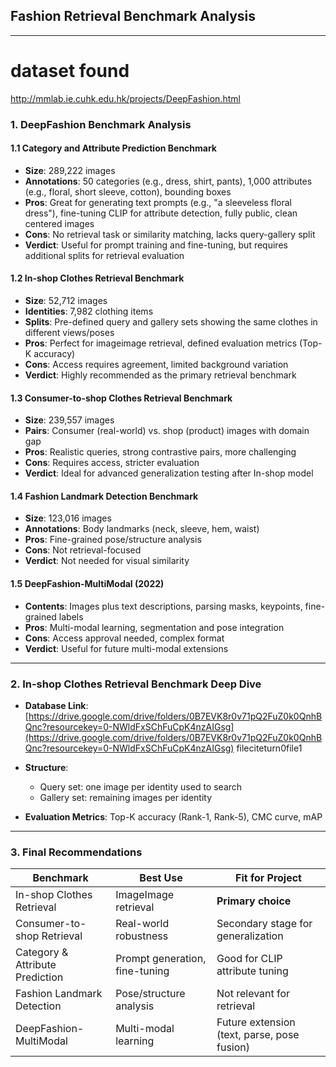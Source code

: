 ## Fashion Retrieval Benchmark Analysis

---
# dataset found

http://mmlab.ie.cuhk.edu.hk/projects/DeepFashion.html




### 1. DeepFashion Benchmark Analysis

#### 1.1 Category and Attribute Prediction Benchmark

* **Size**: 289,222 images
* **Annotations**: 50 categories (e.g., dress, shirt, pants), 1,000 attributes (e.g., floral, short sleeve, cotton), bounding boxes
* **Pros**: Great for generating text prompts (e.g., "a sleeveless floral dress"), fine-tuning CLIP for attribute detection, fully public, clean centered images
* **Cons**: No retrieval task or similarity matching, lacks query-gallery split
* **Verdict**: Useful for prompt training and fine-tuning, but requires additional splits for retrieval evaluation

#### 1.2 In-shop Clothes Retrieval Benchmark

* **Size**: 52,712 images
* **Identities**: 7,982 clothing items
* **Splits**: Pre-defined query and gallery sets showing the same clothes in different views/poses
* **Pros**: Perfect for imageimage retrieval, defined evaluation metrics (Top-K accuracy)
* **Cons**: Access requires agreement, limited background variation
* **Verdict**: Highly recommended as the primary retrieval benchmark

#### 1.3 Consumer-to-shop Clothes Retrieval Benchmark

* **Size**: 239,557 images
* **Pairs**: Consumer (real-world) vs. shop (product) images with domain gap
* **Pros**: Realistic queries, strong contrastive pairs, more challenging
* **Cons**: Requires access, stricter evaluation
* **Verdict**: Ideal for advanced generalization testing after In-shop model

#### 1.4 Fashion Landmark Detection Benchmark

* **Size**: 123,016 images
* **Annotations**: Body landmarks (neck, sleeve, hem, waist)
* **Pros**: Fine-grained pose/structure analysis
* **Cons**: Not retrieval-focused
* **Verdict**: Not needed for visual similarity

#### 1.5 DeepFashion-MultiModal (2022)

* **Contents**: Images plus text descriptions, parsing masks, keypoints, fine-grained labels
* **Pros**: Multi-modal learning, segmentation and pose integration
* **Cons**: Access approval needed, complex format
* **Verdict**: Useful for future multi-modal extensions

---

### 2. In-shop Clothes Retrieval Benchmark Deep Dive

* **Database Link**: [https://drive.google.com/drive/folders/0B7EVK8r0v71pQ2FuZ0k0QnhBQnc?resourcekey=0-NWldFxSChFuCpK4nzAIGsg](https://drive.google.com/drive/folders/0B7EVK8r0v71pQ2FuZ0k0QnhBQnc?resourcekey=0-NWldFxSChFuCpK4nzAIGsg) fileciteturn0file1
* **Structure**:

  * Query set: one image per identity used to search
  * Gallery set: remaining images per identity
* **Evaluation Metrics**: Top-K accuracy (Rank-1, Rank-5), CMC curve, mAP

---

### 3. Final Recommendations

| Benchmark                       | Best Use                       | Fit for Project                             |
| ------------------------------- | ------------------------------ | ------------------------------------------- |
| In-shop Clothes Retrieval       | ImageImage retrieval          | **Primary choice**                          |
| Consumer-to-shop Retrieval      | Real-world robustness          | Secondary stage for generalization          |
| Category & Attribute Prediction | Prompt generation, fine-tuning | Good for CLIP attribute tuning              |
| Fashion Landmark Detection      | Pose/structure analysis        | Not relevant for retrieval                  |
| DeepFashion-MultiModal          | Multi-modal learning           | Future extension (text, parse, pose fusion) |


